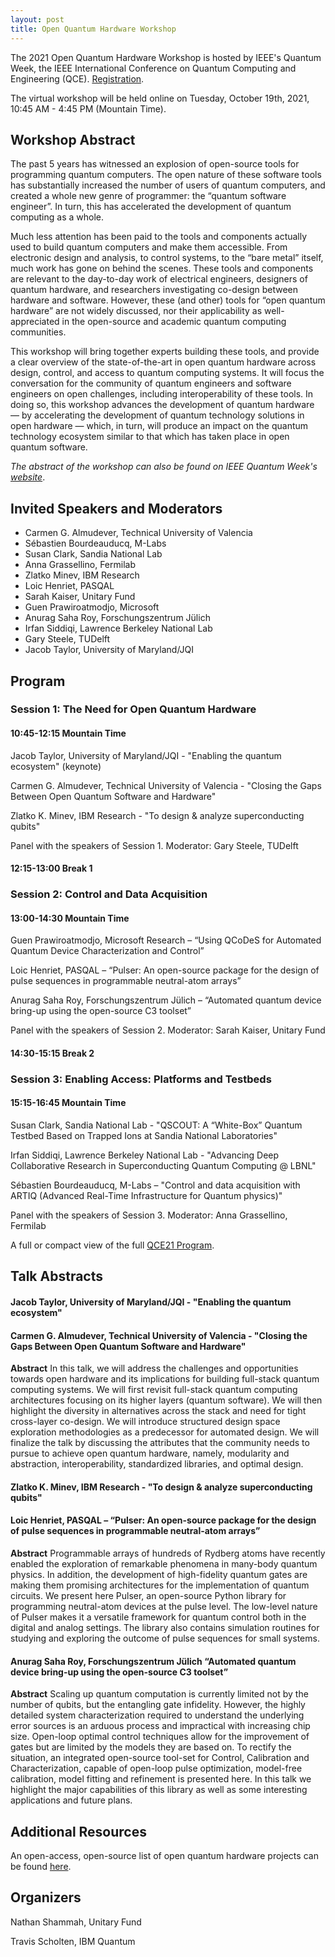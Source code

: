 ```yaml
---
layout: post
title: Open Quantum Hardware Workshop
---
```


The 2021 Open Quantum Hardware Workshop is hosted by IEEE's Quantum Week, the IEEE International Conference on Quantum Computing and Engineering (QCE). [Registration](https://qce.quantum.ieee.org/registration/registration-overview/).

The virtual workshop will be held online on Tuesday, October 19th, 2021, 10:45 AM - 4:45 PM (Mountain Time). 

## Workshop Abstract

The past 5 years has witnessed an explosion of open-source tools for programming quantum computers. The open nature of these software tools has substantially increased the number of users of quantum computers, and created a whole new genre of programmer: the “quantum software engineer”. In turn, this has accelerated the development of quantum computing as a whole.

Much less attention has been paid to the tools and components actually used to build quantum computers and make them accessible. From electronic design and analysis, to control systems, to the “bare metal” itself, much work has gone on behind the scenes. These tools and components are relevant to the day-to-day work of electrical engineers, designers of quantum hardware, and researchers investigating co-design between hardware and software. However, these (and other) tools for “open quantum hardware” are not widely discussed, nor their applicability as well-appreciated in the open-source and academic quantum computing communities.

This workshop will bring together experts building these tools, and provide a clear overview of the state-of-the-art in open quantum hardware across design, control, and access to quantum computing systems. It will focus the conversation for the community of quantum engineers and software engineers on open challenges, including interoperability of these tools. In doing so, this workshop advances the development of quantum hardware — by accelerating the development of quantum technology solutions in open hardware — which, in turn, will produce an impact on the quantum technology ecosystem similar to that which has taken place in open quantum software.


*The abstract of the workshop can also be found on IEEE Quantum Week's [website](https://qce.quantum.ieee.org/workshops-program/#nathanshammah)*.

## Invited Speakers and Moderators
- Carmen G. Almudever, Technical University of Valencia
- Sébastien Bourdeauducq, M-Labs 
- Susan Clark, Sandia National Lab
- Anna Grassellino, Fermilab
- Zlatko Minev, IBM Research
- Loic Henriet, PASQAL
- Sarah Kaiser, Unitary Fund
- Guen Prawiroatmodjo, Microsoft
- Anurag Saha Roy, Forschungszentrum Jülich
- Irfan Siddiqi, Lawrence Berkeley National Lab
- Gary Steele, TUDelft
- Jacob Taylor, University of Maryland/JQI

## Program

### Session 1:  The Need for Open Quantum Hardware
#### 10:45-12:15 Mountain Time
Jacob Taylor, University of Maryland/JQI - "Enabling the quantum ecosystem" (keynote)

Carmen G. Almudever, Technical University of Valencia - "Closing the Gaps Between Open Quantum Software and Hardware"

Zlatko K. Minev, IBM Research - "To design & analyze superconducting qubits"

Panel with the speakers of Session 1. Moderator: Gary Steele, TUDelft

#### 12:15-13:00 Break 1

### Session 2: Control and Data Acquisition
#### 13:00-14:30 Mountain Time
Guen Prawiroatmodjo, Microsoft Research – “Using QCoDeS for Automated Quantum Device Characterization and Control”

Loic Henriet, PASQAL – “Pulser: An open-source package for the design of pulse sequences in programmable neutral-atom arrays”

Anurag Saha Roy, Forschungszentrum Jülich – “Automated quantum device bring-up using the open-source C3 toolset”

Panel with the speakers of Session 2. Moderator: Sarah Kaiser, Unitary Fund

#### 14:30-15:15 Break 2

### Session 3: Enabling Access: Platforms and Testbeds
#### 15:15-16:45 Mountain Time

Susan Clark, Sandia National Lab - "QSCOUT: A “White-Box” Quantum Testbed Based on Trapped Ions at Sandia National Laboratories"

Irfan Siddiqi, Lawrence Berkeley National Lab - "Advancing Deep Collaborative Research in Superconducting Quantum Computing @ LBNL"

Sébastien Bourdeauducq, M-Labs – "Control and data acquisition with ARTIQ (Advanced Real-Time Infrastructure for Quantum physics)"


Panel with the speakers of Session 3. Moderator: Anna Grassellino, Fermilab


A full or compact view of the full [QCE21 Program](https://qce.quantum.ieee.org/workshops-program/). 

## Talk Abstracts

#### Jacob Taylor, University of Maryland/JQI - "Enabling the quantum ecosystem"

#### Carmen G. Almudever, Technical University of Valencia - "Closing the Gaps Between Open Quantum Software and Hardware"
**Abstract**
In this talk, we will address the challenges and opportunities towards open hardware and its implications for building full-stack quantum computing systems. We will first revisit full-stack quantum computing architectures focusing on its higher layers (quantum software). We will then highlight the diversity in alternatives across the stack and need for tight cross-layer co-design. We will introduce structured design space exploration methodologies as a predecessor for automated design.  We will finalize the talk by discussing the attributes that the community needs to pursue to achieve open quantum hardware, namely, modularity and abstraction, interoperability, standardized libraries, and optimal design. 

#### Zlatko K. Minev, IBM Research - "To design & analyze superconducting qubits"

#### Loic Henriet, PASQAL – “Pulser: An open-source package for the design of pulse sequences in programmable neutral-atom arrays”
**Abstract**
Programmable arrays of hundreds of Rydberg atoms have recently enabled the exploration of remarkable phenomena in many-body quantum physics. In addition, the development of high-fidelity quantum gates are making them promising architectures for the implementation of quantum circuits. We present here Pulser, an open-source Python library for programming neutral-atom devices at the pulse level. The low-level nature of Pulser makes it a versatile framework for quantum control both in the digital and analog settings. The library also contains simulation routines for studying and exploring the outcome of pulse sequences for small systems.

#### Anurag Saha Roy, Forschungszentrum Jülich “Automated quantum device bring-up using the open-source C3 toolset”
**Abstract**
Scaling up quantum computation is currently limited not by the number of qubits, but the entangling gate infidelity. However, the highly detailed system characterization required to understand the underlying error sources is an arduous process and impractical with increasing chip size. Open-loop optimal control techniques allow for the improvement of gates but are limited by the models they are based on. To rectify the situation, an integrated open-source tool-set for Control, Calibration and Characterization, capable of open-loop pulse optimization, model-free calibration, model fitting and refinement is presented here. In this talk we highlight the major capabilities of this library as well as some interesting applications and future plans.

## Additional Resources
An open-access, open-source list of open quantum hardware projects can be found [here](https://github.com/nathanshammah/open-quantum-hardware).


## Organizers
Nathan Shammah, Unitary Fund

Travis Scholten, IBM Quantum


